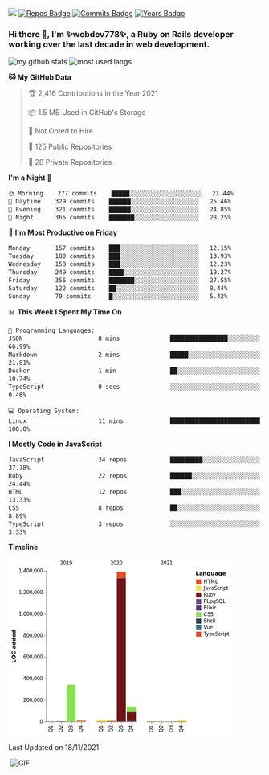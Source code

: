 ![](https://visitor-badge.glitch.me/badge?page_id=webdev778.webdev778)
[![Repos Badge](https://badges.pufler.dev/repos/webdev778)](https://badges.pufler.dev)
[![Commits Badge](https://badges.pufler.dev/commits/monthly/webdev778)](https://badges.pufler.dev)
[![Years Badge](https://badges.pufler.dev/years/webdev778)](https://badges.pufler.dev)
### Hi there 👋, I'm ✨webdev778✨, a Ruby on Rails developer working over the last decade in web development.


![my github stats](https://github-readme-stats.vercel.app/api?username=webdev778&show_icons=true&theme=tokyonight&line_height=27)
![most used langs](https://github-readme-stats.vercel.app/api/top-langs/?username=webdev778&hide=css,html&theme=tokyonight)

<!--START_SECTION:waka-->
**🐱 My GitHub Data** 

> 🏆 2,416 Contributions in the Year 2021
 > 
> 📦 1.5 MB Used in GitHub's Storage 
 > 
> 🚫 Not Opted to Hire
 > 
> 📜 125 Public Repositories 
 > 
> 🔑 28 Private Repositories  
 > 
**I'm a Night 🦉** 

```text
🌞 Morning    277 commits    █████░░░░░░░░░░░░░░░░░░░░   21.44% 
🌆 Daytime    329 commits    ██████░░░░░░░░░░░░░░░░░░░   25.46% 
🌃 Evening    321 commits    ██████░░░░░░░░░░░░░░░░░░░   24.85% 
🌙 Night      365 commits    ███████░░░░░░░░░░░░░░░░░░   28.25%

```
📅 **I'm Most Productive on Friday** 

```text
Monday       157 commits    ███░░░░░░░░░░░░░░░░░░░░░░   12.15% 
Tuesday      180 commits    ███░░░░░░░░░░░░░░░░░░░░░░   13.93% 
Wednesday    158 commits    ███░░░░░░░░░░░░░░░░░░░░░░   12.23% 
Thursday     249 commits    ████░░░░░░░░░░░░░░░░░░░░░   19.27% 
Friday       356 commits    ███████░░░░░░░░░░░░░░░░░░   27.55% 
Saturday     122 commits    ██░░░░░░░░░░░░░░░░░░░░░░░   9.44% 
Sunday       70 commits     █░░░░░░░░░░░░░░░░░░░░░░░░   5.42%

```


📊 **This Week I Spent My Time On** 

```text
💬 Programming Languages: 
JSON                     8 mins              ████████████████░░░░░░░░░   66.99% 
Markdown                 2 mins              █████░░░░░░░░░░░░░░░░░░░░   21.81% 
Docker                   1 min               ██░░░░░░░░░░░░░░░░░░░░░░░   10.74% 
TypeScript               0 secs              ░░░░░░░░░░░░░░░░░░░░░░░░░   0.46%

💻 Operating System: 
Linux                    11 mins             █████████████████████████   100.0%

```

**I Mostly Code in JavaScript** 

```text
JavaScript               34 repos            █████████░░░░░░░░░░░░░░░░   37.78% 
Ruby                     22 repos            ██████░░░░░░░░░░░░░░░░░░░   24.44% 
HTML                     12 repos            ███░░░░░░░░░░░░░░░░░░░░░░   13.33% 
CSS                      8 repos             ██░░░░░░░░░░░░░░░░░░░░░░░   8.89% 
TypeScript               3 repos             ░░░░░░░░░░░░░░░░░░░░░░░░░   3.33%

```


**Timeline**

![Chart not found](https://raw.githubusercontent.com/webdev778/webdev778/master/charts/bar_graph.png) 


 Last Updated on 18/11/2021
<!--END_SECTION:waka-->

<img align="right" alt="GIF" src="https://github.com/webdev778/webdev778/blob/main/code.gif?raw=true" width="500" height="320" />

<!--
**webdev778/webdev778** is a ✨ _special_ ✨ repository because its `README.md` (this file) appears on your GitHub profile.

Here are some ideas to get you started:

- 🔭 I’m currently working on ...
- 🌱 I’m currently learning ...
- 👯 I’m looking to collaborate on ...
- 🤔 I’m looking for help with ...
- 💬 Ask me about ...
- 📫 How to reach me: ...
- 😄 Pronouns: ...
- ⚡ Fun fact: ...
-->
